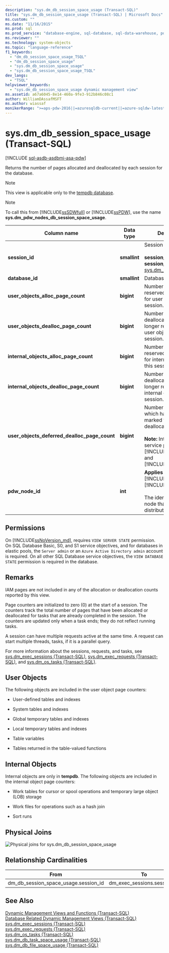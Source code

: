 ```yaml
---
description: "sys.dm_db_session_space_usage (Transact-SQL)"
title: "sys.dm_db_session_space_usage (Transact-SQL) | Microsoft Docs"
ms.custom: ""
ms.date: "11/16/2015"
ms.prod: sql
ms.prod_service: "database-engine, sql-database, sql-data-warehouse, pdw"
ms.reviewer: ""
ms.technology: system-objects
ms.topic: "language-reference"
f1_keywords: 
  - "dm_db_session_space_usage_TSQL"
  - "dm_db_session_space_usage"
  - "sys.dm_db_session_space_usage"
  - "sys.dm_db_session_space_usage_TSQL"
dev_langs: 
  - "TSQL"
helpviewer_keywords: 
  - "sys.dm_db_session_space_usage dynamic management view"
ms.assetid: a67a6045-8e14-460a-9fe3-912b846c08c1
author: WilliamDAssafMSFT
ms.author: wiassaf
monikerRange: ">=aps-pdw-2016||=azuresqldb-current||=azure-sqldw-latest||>=sql-server-2016||>=sql-server-linux-2017||=azuresqldb-mi-current"
---
```

# sys.dm_db_session_space_usage (Transact-SQL)
[!INCLUDE [sql-asdb-asdbmi-asa-pdw](../../includes/applies-to-version/sql-asdb-asdbmi-asa-pdw.md)]

  Returns the number of pages allocated and deallocated by each session for the database.  
  
> [!NOTE]  
>  This view is applicable only to the [tempdb database](../../relational-databases/databases/tempdb-database.md).  
  
> [!NOTE]  
>  To call this from [!INCLUDE[ssSDWfull](../../includes/sssdwfull-md.md)] or [!INCLUDE[ssPDW](../../includes/sspdw-md.md)], use the name **sys.dm_pdw_nodes_db_session_space_usage**.  
  
|Column name|Data type|Description|  
|-----------------|---------------|-----------------|  
|**session_id**|**smallint**|Session ID.<br /><br /> **session_id** maps to **session_id** in [sys.dm_exec_sessions](../../relational-databases/system-dynamic-management-views/sys-dm-exec-sessions-transact-sql.md).|  
|**database_id**|**smallint**|Database ID.|  
|**user_objects_alloc_page_count**|**bigint**|Number of pages reserved or allocated for user objects by this session.|  
|**user_objects_dealloc_page_count**|**bigint**|Number of pages deallocated and no longer reserved for user objects by this session.|  
|**internal_objects_alloc_page_count**|**bigint**|Number of pages reserved or allocated for internal objects by this session.|  
|**internal_objects_dealloc_page_count**|**bigint**|Number of pages deallocated and no longer reserved for internal objects by this session.|  
|**user_objects_deferred_dealloc_page_count**|**bigint**|Number of pages which have been marked for deferred deallocation.<br /><br /> **Note:** Introduced in service packs for [!INCLUDE[ssSQL11](../../includes/sssql11-md.md)] and [!INCLUDE[ssSQL14](../../includes/sssql14-md.md)].|  
|**pdw_node_id**|**int**|**Applies to**: [!INCLUDE[ssSDWfull](../../includes/sssdwfull-md.md)], [!INCLUDE[ssPDW](../../includes/sspdw-md.md)]<br /><br /> The identifier for the node that this distribution is on.|  
  
## Permissions  

On [!INCLUDE[ssNoVersion_md](../../includes/ssnoversion-md.md)], requires `VIEW SERVER STATE` permission.   
On SQL Database Basic, S0, and S1 service objectives, and for databases in elastic pools, the `Server admin` or an `Azure Active Directory admin` account is required. On all other SQL Database service objectives, the `VIEW DATABASE STATE` permission is required in the database.   

## Remarks  
 IAM pages are not included in any of the allocation or deallocation counts reported by this view.  
  
 Page counters are initialized to zero (0) at the start of a session. The counters track the total number of pages that have been allocated or deallocated for tasks that are already completed in the session. The counters are updated only when a task ends; they do not reflect running tasks.  
  
 A session can have multiple requests active at the same time. A request can start multiple threads, tasks, if it is a parallel query.  
  
 For more information about the sessions, requests, and tasks, see [sys.dm_exec_sessions &#40;Transact-SQL&#41;](../../relational-databases/system-dynamic-management-views/sys-dm-exec-sessions-transact-sql.md), [sys.dm_exec_requests &#40;Transact-SQL&#41;](../../relational-databases/system-dynamic-management-views/sys-dm-exec-requests-transact-sql.md), and [sys.dm_os_tasks &#40;Transact-SQL&#41;](../../relational-databases/system-dynamic-management-views/sys-dm-os-tasks-transact-sql.md).  
  
## User Objects  
 The following objects are included in the user object page counters:  
  
-   User-defined tables and indexes  
  
-   System tables and indexes  
  
-   Global temporary tables and indexes  
  
-   Local temporary tables and indexes  
  
-   Table variables  
  
-   Tables returned in the table-valued functions  
  
## Internal Objects  
 Internal objects are only in **tempdb**. The following objects are included in the internal object page counters:  
  
-   Work tables for cursor or spool operations and temporary large object (LOB) storage  
  
-   Work files for operations such as a hash join  
  
-   Sort runs  
  
## Physical Joins  
 ![Physical joins for sys.dm_db_session_space_usage](../../relational-databases/system-dynamic-management-views/media/join-dm-db-session-space-usage-1.gif "Physical joins for sys.dm_db_session_space_usage")  
  
## Relationship Cardinalities  
  
|From|To|Relationship|  
|----------|--------|------------------|  
|dm_db_session_space_usage.session_id|dm_exec_sessions.session_id|One-to-one|  
  
## See Also  
 [Dynamic Management Views and Functions &#40;Transact-SQL&#41;](~/relational-databases/system-dynamic-management-views/system-dynamic-management-views.md)   
 [Database Related Dynamic Management Views &#40;Transact-SQL&#41;](../../relational-databases/system-dynamic-management-views/database-related-dynamic-management-views-transact-sql.md)   
 [sys.dm_exec_sessions &#40;Transact-SQL&#41;](../../relational-databases/system-dynamic-management-views/sys-dm-exec-sessions-transact-sql.md)   
 [sys.dm_exec_requests &#40;Transact-SQL&#41;](../../relational-databases/system-dynamic-management-views/sys-dm-exec-requests-transact-sql.md)   
 [sys.dm_os_tasks &#40;Transact-SQL&#41;](../../relational-databases/system-dynamic-management-views/sys-dm-os-tasks-transact-sql.md)   
 [sys.dm_db_task_space_usage &#40;Transact-SQL&#41;](../../relational-databases/system-dynamic-management-views/sys-dm-db-task-space-usage-transact-sql.md)   
 [sys.dm_db_file_space_usage &#40;Transact-SQL&#41;](../../relational-databases/system-dynamic-management-views/sys-dm-db-file-space-usage-transact-sql.md)  
  
  



